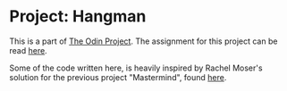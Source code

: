 # Project: Hangman

This is a part of [The Odin Project](www.theodinproject.com/).
The assignment for this project can be read [here](https://www.theodinproject.com/paths/full-stack-ruby-on-rails/courses/ruby-programming/lessons/file-i-o-and-serialization-ruby-programming).

Some of the code written here, is heavily inspired by Rachel Moser's solution for the previous project "Mastermind", found [here](https://github.com/rlmoser99/ruby_Mastermind).

